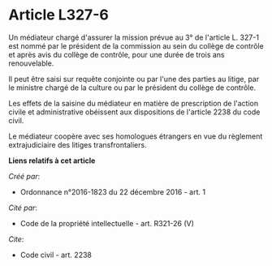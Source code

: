 # Article L327-6

Un médiateur chargé d'assurer la mission prévue au 3° de l'article L. 327-1 est nommé par le président de la commission au
sein du collège de contrôle et après avis du collège de contrôle, pour une durée de trois ans renouvelable. 

Il peut être saisi sur requête conjointe ou par l'une des parties au litige, par le ministre chargé de la culture ou par le
président du collège de contrôle. 

Les effets de la saisine du médiateur en matière de prescription de l'action civile et administrative obéissent aux
dispositions de l'article 2238 du code civil. 

Le médiateur coopère avec ses homologues étrangers en vue du règlement extrajudiciaire des litiges transfrontaliers.

**Liens relatifs à cet article**

_Créé par_:

  - Ordonnance n°2016-1823 du 22 décembre 2016 - art. 1

_Cité par_:

  - Code de la propriété intellectuelle - art. R321-26 (V)

_Cite_:

  - Code civil - art. 2238
